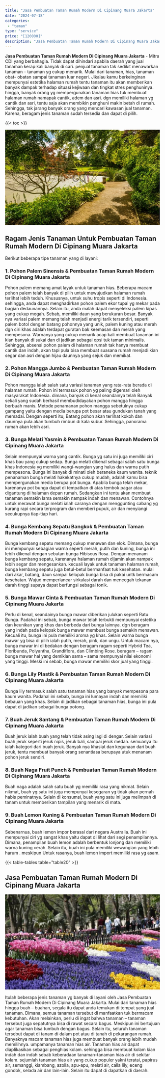 ```yaml
---
title: "Jasa Pembuatan Taman Rumah Modern Di Cipinang Muara Jakarta"
date: "2024-07-18"
categories:
 - "taman"
type: "service"
price: "[120000]"
description: "Jasa Pembuatan Taman Rumah Modern Di Cipinang Muara Jakarta. Itulah beberapa jenis tanaman yg banyak di layani oleh Jasa Pembuatan Taman Rumah Modern Di Cipina..."
---
```


**Jasa Pembuatan Taman Rumah Modern Di Cipinang Muara Jakarta** - Mitra CDI yang berbahagia. Tidak dapat dihindari apabila daerah yang jual tanaman kerap kali banyak di cari. penjual tanaman tak sedikit menawarkan tanaman – tanaman yg cukup menarik. Mulai dari tanaman, hias, tanaman obat- obatan sampai tanaman luar negeri. Jikalau kamu berkeinginan mempunyai estetika halaman rumah tentu tanaman itu akan memberikan banyak dampak terhadap situasi kejiwaan dan tingkat stres penghuninya. hingga, banyak orang yg mempergunakan tanaman hias tuk membuat halaman rumah namapak cantik, adem dan asri. dgn memiliki halaman yg cantik dan asri, tentu saja akan membikin penghuni makin betah di rumah. Sehingga, tak jarang banyak orang yang mencari kawasan jual tanaman. Karena, beragam jenis tanaman sudah tersedia dan dapat di pilih.

{{< toc >}}

![Jasa Pembuatan Taman Rumah Modern Di Cipinang Muara Jakarta](/images/taman/taman650x400-28.jpg)

## Ragam Jenis Tanaman Untuk Pembuatan Taman Rumah Modern Di Cipinang Muara Jakarta

Berikut beberapa tipe tanaman yang di layani:

### 1\. Pohon Palem Sinensis & Pembuatan Taman Rumah Modern Di Cipinang Muara Jakarta

Pohon palem memang amat layak untuk tanaman hias. Beberapa macam pohon palem telah banyak di pilih untuk mewujudkan halaman rumah terlihat lebih teduh. Khususnya, untuk suhu tropis seperti di Indonesia. sehingga, anda dapat menghadirkan pohon palem ekor tupai yg mekar pada bagian dedaunannya. Selain itu, anda malah dapat menyeleksi palem kipas yang cukup megah. Sebab, memiliki daun yang berukuran besar. Banyak nya variasi palem memang telah menjadi energi tarik tersendiri, seperti palem botol dengan batang pohonnya yang unik, palem kuning atau merah dgn ciri khas adalah terdapat guratan bak keemasan dan merah yang mempesona. Warnanya yang cukup menarik acap kali membuat tanaman ini kian banyak di sukai dan di jadikan sebagai opsi tuk taman minimalis. Sehingga, absensi pohon palem di halaman rumah tak hanya membuat cantik dan indah, akan tapi pula bisa membuat suasana rumah menjadi kian segar dan asri dengan hijau daunnya yang sejuk dan memikat.

### 2\. Pohon Mangga Jumbo & Pembuatan Taman Rumah Modern Di Cipinang Muara Jakarta

Pohon mangga ialah salah satu variasi tanaman yang rata-rata berada di halaman rumah. Pohon ini termasuk pohon yg paling digemari oleh masyarakat Indonesia. dimana, banyak di kenal seandainya telah Banyak sekali yang sudah berhasil membudidayakan pohon mangga hingga berbuah manis. Metode penamanan pohon mangga sebetulnya cukup gampang yaitu dengan media berupa pot besar atau gundukan tanah yang memadai. Dengan seperti itu, Batang pohon akan terlihat kokoh dan daunnya pula akan tumbuh rimbun di kala subur. Sehingga, panorama rumah akan lebih asri.

### 3\. Bunga Melati Yasmin & Pembuatan Taman Rumah Modern Di Cipinang Muara Jakarta

Selain mempunyai warna yang cantik. Bunga yg satu ini juga memiliki ciri khas bau yang cukup sedap. Bunga melati dikenal sebagai salah satu bunga khas Indonesia yg memiliki wangi-wangian yang halus dan warna putih mempesona. Bunga ini banyak di minati oleh beraneka kaum wanita. teknik penanaman bunga melati hakekatnya cukup mudah, adalah kamu bisa mempergunakan media berupa pot bunga. Apabila bunga telah mekar, karenanya pot bunga dapat di tempatkan di atas tembok pagar atau digantung di halaman depan rumah. Sedangkan ini tentu akan membuat tanaman semakin lama semakin nampak indah dan menawan. Contohnya untuk merawat bunga melati ialah caranya dengan menggunting cabang yg kurang rapi secara terprogram dan memberi pupuk, air dan menyiangi secukupnya tiap-tiap hari.

### 4\. Bunga Kembang Sepatu Bangkok & Pembuatan Taman Rumah Modern Di Cipinang Muara Jakarta

Bunga kembang sepatu memang cukup menawan dan elok. Dimana, bunga ini mempunyai sebagian warna seperti merah, putih dan kuning, bunga ini lebih dikenal dengan sebutan bunga Hibiscus Rosa. Dengan menanam bunga kembang sepatu, karenanya halaman rumah dijamin akan nampak lebih segar dan mengesankan. kecuali layak untuk tanaman halaman rumah, bunga kembang sepatu juga betul-betul bermanfaat tuk kesehatan. mulai dari akar, batang, daun sampai kelopak bunga bisa di pakai untk bermacam kesehatan. Wujud memperlancar sirkulasi darah dan mencegah tekanan darah tinggi supaya dapat berfungsi sebagai tonik.

### 5\. Bunga Mawar Cinta & Pembuatan Taman Rumah Modern Di Cipinang Muara Jakarta

Perlu di kenal, seandainya bunga mawar diberikan julukan seperti Ratu Bunga. Padahal ini sebab, bunga mawar telah terbukti mempunyai estetika dan keunikan yang khas dan berbeda dari bunga lainnya. dgn beragam yang indah pada kelopak bunga mawar membuat bunga semakin menawan. Kecuali itu, bunga ini pula memiliki aroma yg khas. Selain warna bunga mawar yg bisa di pilih ialah putih, merah, pink, dan ungu. Untuk macam nya, bunga mawar ini di bedakan dengan beragam ragam seperti Hybrid Tea, Floribunda, Polyantha, Grandiflora, dan Climbing Rose. beragam – ragam bunga mawar hal yang demikian sama – sama mempunyai nilai ekonomi yang tinggi. Meski ini sebab, bunga mawar memiliki skor jual yang tinggi.

### 6\. Bunga Lily Plastik & Pembuatan Taman Rumah Modern Di Cipinang Muara Jakarta

Bunga lily termasuk salah satu tanaman hias yang banyak mempesona para kaum wanita. Padahal ini sebab, bunga ini lumayan indah dan memiliki bebauan yang khas. Selain di jadikan sebagai tanaman hias, bunga ini pula dapat di jadikan sebagai bunga potong.

### 7\. Buah Jeruk Santang & Pembuatan Taman Rumah Modern Di Cipinang Muara Jakarta

Buah jeruk ialah buah yang telah tidak asing lagi di dengar. Selain variasi buah jeruk seperti jeruk nipis, jeruk bali, sampai jeruk medan. semuanya itu ialah kategori dari buah jeruk. Banyak nya khasiat dan kegunaan dari buah jeruk, tentu membuat banyak orang senantiasa berupaya utuk menanam pohon jeruk sendiri.

### 8\. Buah Naga Fruit Punch & Pembuatan Taman Rumah Modern Di Cipinang Muara Jakarta

Buah naga adalah salah satu buah yg memiliki rasa yang nikmat. Selain nikmat, buah yg satu ini juga mempunyai kesegaran yg tidak akan pernah habis peminatnya. Selain di konsumsi, buah yang satu ini juga melimpah di tanam untuk memberikan tampilan yang menarik di mata.

### 9\. Buah Lemon Kuning & Pembuatan Taman Rumah Modern Di Cipinang Muara Jakarta

Sebenarnua, buah lemon impor berasal dari negara Australia. Buah ini mempunyai ciri yg sangat khas yaitu dapat di lihat dari segi penampilannya. Dimana, penampilan buah lemon adalah berbentuk lonjong dan memiliki warna kuning cerah. Selain itu, buah ini pula memiliki wewangian yang lebih harum . meskipun Untuk rasanya, buah lemon import memiliki rasa yg asam.

{{< table-tables table="table20" >}}

## Jasa Pembuatan Taman Rumah Modern Di Cipinang Muara Jakarta

![Jasa Pembuatan Taman Rumah Modern Di Cipinang Muara Jakarta](/images/taman/taman650x400-31.jpg)

Itulah beberapa jenis tanaman yg banyak di layani oleh Jasa Pembuatan Taman Rumah Modern Di Cipinang Muara Jakarta. Mulai dari tanaman hias hingga buah – buahan, segala itu dapat anda temukan di tempat yang jual tanaman. Dimana, semua tanaman tersebut di manfaatkan tuk bermacam kebutuhan. Akan melainkan, perlu di ingat bahwa tanaman – tanaman tersebut juga sepatutnya bisa di rawat secara bagus. Meskipun ini bertujuan agar tanaman bisa tumbuh dengan bagus. Selain itu, seluruh tanaman tersebut dapat di tanam di dalam pot atau di tanah di pekarangan rumah. Banyaknya macam tanaman hias juga membuat banyak orang lebih mudah memilihnya. umpamanya tanaman hias air. Tanaman hias air dapat diaplikasikan sebagai penghias kolam. sehingga bisa membuat kolam kian indah dan indah sebab keberadaan tanaman-tanaman hias air di sekitar kolam. sejumlah tanaman hias air yang cukup populer yakni teratai, papirus air, semanggi, kiambang, azolla, apu-apu, melati air, calla lily, eceng gondok, selada air dan lain-lain. Selain itu dapat di dapatkan di daerah.
